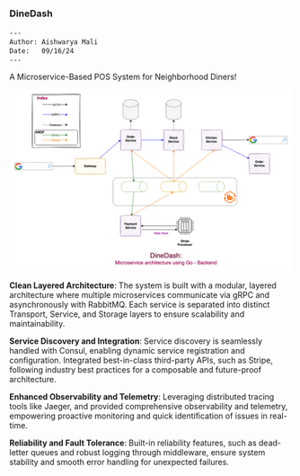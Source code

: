 ### DineDash

```
---
Author: Aishwarya Mali
Date:   09/16/24
---
```

A Microservice-Based POS System for Neighborhood Diners!

![Architecture](https://github.com/ashm8206/DineDash/blob/main/ui/github-assets/DineDash.png)

**Clean Layered Architecture**: The system is built with a modular, layered architecture where multiple microservices communicate via gRPC and asynchronously with RabbitMQ. Each service is separated into distinct Transport, Service, and Storage layers to ensure scalability and maintainability.

**Service Discovery and Integration**: Service discovery is seamlessly handled with Consul, enabling dynamic service registration and configuration. Integrated best-in-class third-party APIs, such as Stripe, following industry best practices for a composable and future-proof architecture.

**Enhanced Observability and Telemetry**: Leveraging distributed tracing tools like Jaeger, and provided comprehensive observability and telemetry, empowering proactive monitoring and quick identification of issues in real-time.

**Reliability and Fault Tolerance**: Built-in reliability features, such as dead-letter queues and robust logging through middleware, ensure system stability and smooth error handling for unexpected failures.
